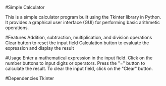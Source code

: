 #Simple Calculator

This is a simple calculator program built using the Tkinter library in Python. It provides a graphical user interface (GUI) for performing basic arithmetic operations.

#Features
    Addition, subtraction, multiplication, and division operations
    Clear button to reset the input field
    Calculation button to evaluate the expression and display the result

#Usage
    Enter a mathematical expression in the input field.
    Click on the number buttons to input digits or operators.
    Press the "=" button to calculate the result.
    To clear the input field, click on the "Clear" button.

#Dependencies
    Tkinter 
